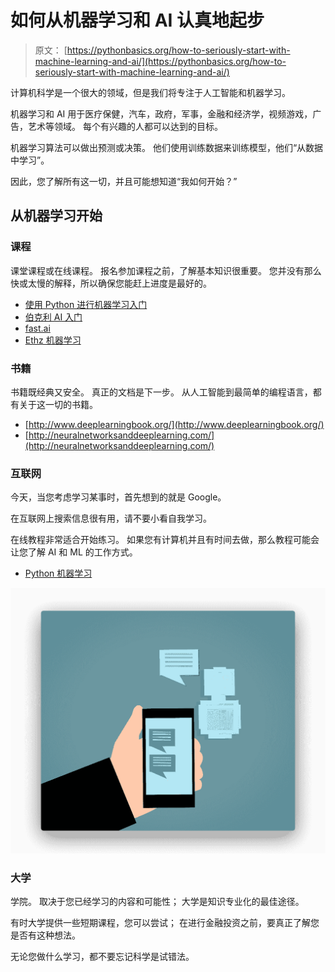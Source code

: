 # 如何从机器学习和 AI 认真地起步

> 原文： [https://pythonbasics.org/how-to-seriously-start-with-machine-learning-and-ai/](https://pythonbasics.org/how-to-seriously-start-with-machine-learning-and-ai/)

计算机科学是一个很大的领域，但是我们将专注于人工智能和机器学习。

机器学习和 AI 用于医疗保健，汽车，政府，军事，金融和经济学，视频游戏，广告，艺术等领域。 每个有兴趣的人都可以达到的目标。

机器学习算法可以做出预测或决策。 他们使用训练数据来训练模型，他们“从数据中学习”。

因此，您了解所有这一切，并且可能想知道“我如何开始？”

## 从机器学习开始

### 课程

课堂课程或在线课程。 报名参加课程之前，了解基本知识很重要。 您并没有那么快或太慢的解释，所以确保您能赶上进度是最好的。

*   [使用 Python 进行机器学习入门](https://gum.co/MnRYU)
*   [伯克利 AI 入门](http://ai.berkeley.edu/lecture_videos.html)
*   [fast.ai](http://fast.ai/)
*   [Ethz 机器学习](https://www.ethz.ch/content/vp/en/lectures/d-infk/2017/autumn/252-0535-00L.html)

### 书籍

书籍既经典又安全。 真正的文档是下一步。 从人工智能到最简单的编程语言，都有关于这一切的书籍。

*   [http://www.deeplearningbook.org/](http://www.deeplearningbook.org/)
*   [http://neuralnetworksanddeeplearning.com/](http://neuralnetworksanddeeplearning.com/)

### 互联网

今天，当您考虑学习某事时，首先想到的就是 Google。

在互联网上搜索信息很有用，请不要小看自我学习。

在线教程非常适合开始练习。 如果您有计算机并且有时间去做，那么教程可能会让您了解 AI 和 ML 的工作方式。

*   [Python 机器学习](https://pythonbasics.org/machine-learning-libraries/)

![machine learning in python](img/61ed7d26f888c86bd50826965628f8e1.jpg)

### 大学

学院。 取决于您已经学习的内容和可能性； 大学是知识专业化的最佳途径。

有时大学提供一些短期课程，您可以尝试； 在进行金融投资之前，要真正了解您是否有这种想法。

无论您做什么学习，都不要忘记科学是试错法。